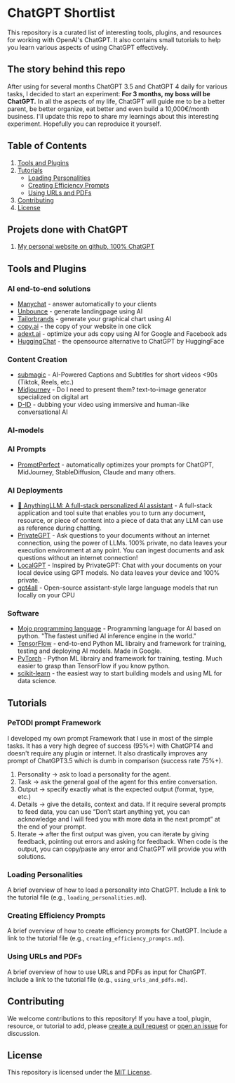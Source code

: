 # ChatGPT Shortlist

This repository is a curated list of interesting tools, plugins, and resources for working with OpenAI's ChatGPT. It also contains small tutorials to help you learn various aspects of using ChatGPT effectively.

## The story behind this repo
After using for several months ChatGPT 3.5 and ChatGPT 4 daily for various tasks, I decided to start an experiment:
**For 3 months, my boss will be ChatGPT.** In all the aspects of my life, ChatGPT will guide me to be a better parent, be better organize, eat better and even build a 10,000€/month business. I'll update this repo to share my learnings about this interesting experiment. Hopefully you can reproduice it yourself.

## Table of Contents

1. [Tools and Plugins](#tools-and-plugins)
2. [Tutorials](#tutorials)
   - [Loading Personalities](#loading-personalities)
   - [Creating Efficiency Prompts](#creating-efficiency-prompts)
   - [Using URLs and PDFs](#using-urls-and-pdfs)
3. [Contributing](#contributing)
4. [License](#license)

## Projets done with ChatGPT

1. [My personal website on github, 100% ChatGPT](https://lkorczowski.github.io/)

## Tools and Plugins

### AI end-to-end solutions

* [Manychat](manychat.com) - answer automatically to your clients
* [Unbounce](unbounce.com) - generate landingpage using AI
* [Tailorbrands](tailorbrands.com) - generate your graphical chart using AI
* [copy.ai](copy.ai) - the copy of your website in one click
* [adext.ai](adext.ai) - optimize your ads copy using AI for Google and Facebook ads
* [HuggingChat](https://huggingface.co/chat/) - the opensource alternative to ChatGPT by HuggingFace

### Content Creation
* [submagic](https://submagic.co/) -  AI-Powered Captions and Subtitles for short videos <90s (Tiktok, Reels, etc.)
* [Midjourney](https://www.midjourney.com/) - Do I need to present them? text-to-image generator specialized on digital art
* [D-ID](https://www.d-id.com/) - dubbing your video using immersive and human-like conversational AI

### AI-models

### AI Prompts
* [PromptPerfect](https://promptperfect.jina.ai/) - automatically optimizes your prompts for ChatGPT, MidJourney, StableDiffusion, Claude and many others.

### AI Deployments
* [🤖 AnythingLLM: A full-stack personalized AI assistant](https://github.com/Mintplex-Labs/anything-llm) - A full-stack application and tool suite that enables you to turn any document, resource, or piece of content into a piece of data that any LLM can use as reference during chatting.
* [PrivateGPT](https://github.com/imartinez/privateGPT) - Ask questions to your documents without an internet connection, using the power of LLMs. 100% private, no data leaves your execution environment at any point. You can ingest documents and ask questions without an internet connection!
* [LocalGPT](https://github.com/PromtEngineer/localGPT) -  Inspired by PrivateGPT: Chat with your documents on your local device using GPT models. No data leaves your device and 100% private. 
* [gpt4all](https://github.com/nomic-ai/gpt4all) - Open-source assistant-style large language models that run locally on your CPU

### Software
* [Mojo programming language](https://www.modular.com/) - Programming language for AI based on python. "The fastest unified AI inference engine in the world."
* [TensorFlow](https://www.tensorflow.org/) - end-to-end Python ML librairy and framework for training, testing and deploying AI models. Made in Google.
* [PyTorch](https://pytorch.org/) - Python ML librairy and framework for training, testing. Much easier to grasp than TensorFlow if you know python.
* [scikit-learn](https://scikit-learn.org/) - the easiest way to start building models and using ML for data science. 

## Tutorials

### PeTODI prompt Framework
I developed my own prompt Framework that I use in most of the simple tasks. It has a very high degree of success (95%+) with ChatGPT4 and doesn't require any plugin or internet. It also drastically improves any prompt of ChatGPT3.5 which is dumb in comparison (success rate 75%+).

1. Personality -> ask to load a personality for the agent.
2. Task -> ask the general goal of the agent for this entire conversation.
3. Output -> specify exactly what is the expected output (format, type, etc.)
4. Details -> give the details, context and data. If it require several prompts to feed data, you can use “Don’t start anything yet, you can acknowledge and I will feed you with more data in the next prompt” at the end of your prompt.
5. Iterate -> after the first output was given, you can iterate by giving feedback, pointing out errors and asking for feedback. When code is the output, you can copy/paste any error and ChatGPT will provide you with solutions.


### Loading Personalities

A brief overview of how to load a personality into ChatGPT. Include a link to the tutorial file (e.g., `loading_personalities.md`).

### Creating Efficiency Prompts

A brief overview of how to create efficiency prompts for ChatGPT. Include a link to the tutorial file (e.g., `creating_efficiency_prompts.md`).

### Using URLs and PDFs

A brief overview of how to use URLs and PDFs as input for ChatGPT. Include a link to the tutorial file (e.g., `using_urls_and_pdfs.md`).

## Contributing

We welcome contributions to this repository! If you have a tool, plugin, resource, or tutorial to add, please [create a pull request](https://github.com/yourusername/chatgpt-shortlist/pulls) or [open an issue](https://github.com/yourusername/chatgpt-shortlist/issues) for discussion.

## License

This repository is licensed under the [MIT License](LICENSE).
